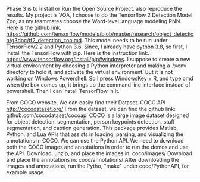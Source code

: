 Phase 3 is to Install or Run the Open Source Project, also reproduce the results.
My project is VQA, I choose to do the Tensorflow 2 Detection Model Zoo, as my teammates choose the Word-level language modeling RNN.
Here is the github link. https://github.com/tensorflow/models/blob/master/research/object_detection/g3doc/tf2_detection_zoo.md.
This model needs to be run under TensorFlow2.2 and Python 3.6.
Since, I already have python 3.8, so first, I install the TensorFlow with pip. Here is the instruction link.
https://www.tensorflow.org/install/pip#windows.
I suppose to create a new virtual environment by choosing a Python interpreter and making a .\venv directory to hold it, and activate the virtual environment.
But it is not working on Windows Powershell.
So I press WindowsKey + R, and type cmd when the box comes up, it brings up the command line interface instead of powershell. Then I can install TensorFlow in it.

From COCO website, We can easily find their Dataset. COCO API - http://cocodataset.org/
From the dataset, we can find the github link: github.com/cocodataset/cocoapi 
COCO is a large image dataset designed for object detection, segmentation, person keypoints detection, stuff segmentation, and caption generation. This package provides Matlab, Python, and Lua APIs that assists in loading, parsing, and visualizing the annotations in COCO.
We can use the Python API. We need to download both the COCO images and annotations in order to run the demos and use the API.
Download, unzip, and place the images in: coco/images/
Download and place the annotations in: coco/annotations/
After downloading the images and annotations,  run the Pytho, "make" under coco/PythonAPI, for example usage. 
